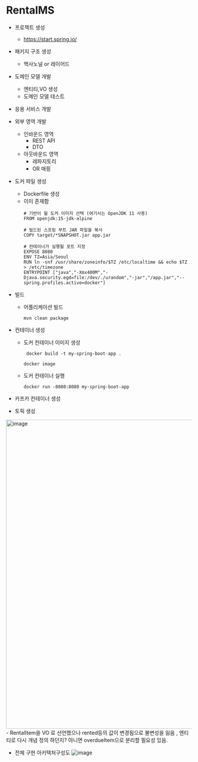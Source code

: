 # RentalMS
- 프로젝트 생성
  - https://start.spring.io/
- 패키지 구조 생성
  - 핵사노널 or 레이어드
- 도메인 모델 개발
  - 엔티티,VO 생성
  - 도메인 모델 테스트
- 응용 서비스 개발
- 외부 영역 개발
  - 인바운드 영역
    - REST API
    - DTO
  - 아웃바운드 영역
    - 레파지토리
    - OR 매핑
- 도커 파일 생성
  - Dockerfile 생성
  - 이미 존재함
    ```
    # 기반이 될 도커 이미지 선택 (여기서는 OpenJDK 11 사용)
    FROM openjdk:15-jdk-alpine
  
    # 빌드된 스프링 부트 JAR 파일을 복사
    COPY target/*SNAPSHOT.jar app.jar
  
    # 컨테이너가 실행될 포트 지정
    EXPOSE 8080
    ENV TZ=Asia/Seoul
    RUN ln -snf /usr/share/zoneinfo/$TZ /etc/localtime && echo $TZ > /etc/timezone
    ENTRYPOINT ["java","-Xmx400M","-Djava.security.egd=file:/dev/./urandom","-jar","/app.jar","--spring.profiles.active=docker"]
    ```

- 빌드
  - 어플리케이션 빌드
  
    ```
    mvn clean package 
    ```

- 컨테이너 생성
  - 도커 컨테이너 이미지 생성
  
    ```
     docker build -t my-spring-boot-app . 
    ```

    ```
    docker image 
    ```

  - 도커 컨테이너 실행

    ``` 
    docker run -8080:8080 my-spring-boot-app 
    ```

- 카프카 컨테이너 생성
- 토픽 생성
 


<img width="838" alt="image" src="https://github.com/cnaps/RentalMS/assets/15258916/ab18e473-3691-4624-8b27-b3fc8cc79569">
- RentalItem을 VO 로 선언했으나 rented등의 값이 변경됨으로 불변성을 잃음 , 엔티티로 다시 개념 정의 하던지? 아니면 overdueItem으로 분리할 필요성 있음.


- 전체 구현 아키텍처구성도
  ![image](https://github.com/cnaps/RentalMS/assets/15258916/46713f64-951f-45b6-a04c-9c6ffbeb3d6c)
